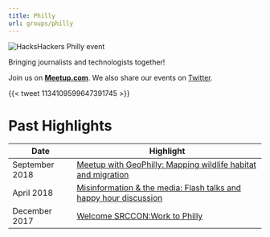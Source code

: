 ```yaml
---
title: Philly
url: groups/philly
---
```


![HacksHackers Philly event](https://secure.meetupstatic.com/photos/event/3/9/e/f/highres_453914831.jpeg)

Bringing journalists and technologists together!

Join us on **[Meetup.com](https://www.meetup.com/Hacks-Hackers-Philadelphia/)**. We also share our events on [Twitter](https://twitter.com/HacksHackersPHL).

{{< tweet 1134109599647391745 >}}

# Past Highlights

| **Date**  | **Highlight** |  
|-----------|---------------|  
| September 2018 | [Meetup with GeoPhilly: Mapping wildlife habitat and migration](https://www.meetup.com/Hacks-Hackers-Philadelphia/events/253548340/) |
| April 2018 | [Misinformation & the media: Flash talks and happy hour discussion](https://www.meetup.com/Hacks-Hackers-Philadelphia/events/249201937/) |   
| December 2017 | [Welcome SRCCON:Work to Philly](https://www.meetup.com/Hacks-Hackers-Philadelphia/events/244943614/) |

